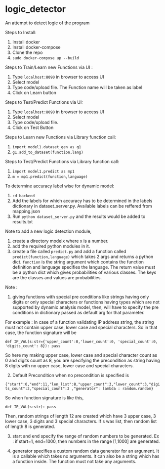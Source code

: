 # logic_detector
An attempt to detect logic of the program

Steps to Install:

1. Install docker
2. Install docker-compose
3. Clone the repo
4. `sudo docker-compose up --build`

Steps to Train/Learn new Functions via UI :

1. Type `localhost:8090` in browser to access UI
2. Select model
3. Type code/upload file. The Function name will be taken as label
4. Click on Learn button

Steps to Test/Predict Functions via UI:

1. Type `localhost:8090` in browser to access UI
2. Select model
3. Type code/upload file.
4. Click on Test Button

Steps to Learn new Functions via Library function call:

1. `import model1.dataset_gen as g1`
2. `g1.add_to_dataset(function,lang)`

Steps to Test/Predict Functions via Library function call:

1. `import model1.predict as mp1`
2. `m = mp1.predict(function,language)`

To determine accuracy label wise for dynamic model:

1. `cd backend`
2. Add the labels for which accuracy has to be determined in the labels dictionary in dataset_server.py. Available labels can be reffered from mapping.json 
3. Run `python dataset_server.py` and the results would be added to results.txt 

Note to add a new logic detection module, 

1. create a directory modelx where x is a number. 
2. add the required python modules in it.
3. create a file called `predict.py` and add a function called `predict(function,language)` which takes 2 args and returns a python dict. `function` is the string argument which contains the function definition and language specifies the language. The return value must be a python dict which gives probabilities of various classes. The keys are the classes and values are probabilities.

Note :

1.  giving functions with special pre conditions like strings having only digits or only special characters or functions having types which are not supported by dynamic analysis model, then, will have to specify the pre conditions in dictionary passed as default arg for that parameter.

For example : In case of a function validating IP address string, the string must not contain upper case, lower case and special characters. So in that case, the function signature will be

`def IP_VAL(s:str={'upper_count':0,'lower_count':0, 'special_count':0, 'digits_count': 8}):
  pass`
  
So here my making upper case, lower case and special character count as 0 and digits count as 8, you are specifying the precondition as string having 8 digits with no upper case, lower case and special characters.

2. Default Precondition when no precondition is specified is

`{"start":0,"end":11,"len_list":8,"upper_count":3,"lower_count":3,"digits_count":3,"special_count":3 ,"generator": lambda : random.random}`

So when function signature is like this,

`def IP_VAL(s:str):
  pass`
  
 Then, random strings of length 12 are created which have 3 upper case, 3 lower case, 3 digits and 3 special characters. If s was list, then random list of length 8 is generated.
 
3. start and end specify the range of random numbers to be generated. Ex : if start=1, end=1000, then numbers in the range [1,1000] are generated. 

4. generator specifies a custom random data generator for an argument. It is a callable which takes no arguments. It can also be a string which has a function inside. The function must not take any arguments.

